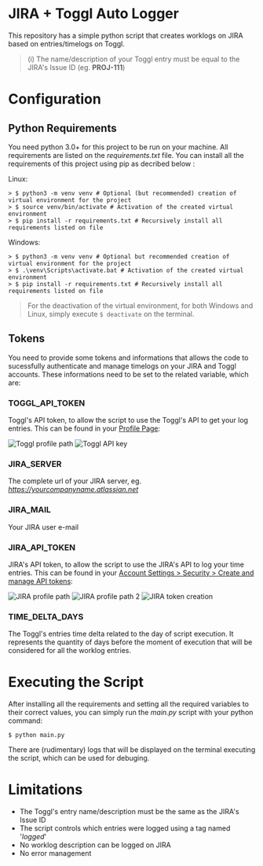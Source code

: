 # JIRA + Toggl Auto Logger
This repository has a simple python script that creates worklogs on JIRA based on entries/timelogs on Toggl.

> (i) The name/description of your Toggl entry must be equal to the JIRA's Issue ID (eg. **PROJ-111**)

# Configuration
## Python Requirements
You need python 3.0+ for this project to be run on your machine.
All requirements are listed on the *requirements.txt* file. You can install all the requirements of this project using pip as decribed below :

Linux:
```
> $ python3 -m venv venv # Optional (but recommended) creation of virtual environment for the project
> $ source venv/bin/activate # Activation of the created virtual environment
> $ pip install -r requirements.txt # Recursively install all requirements listed on file
```

Windows:
```
> $ python3 -m venv venv # Optional but recommended creation of virtual environment for the project
> $ .\venv\Scripts\activate.bat # Activation of the created virtual environment
> $ pip install -r requirements.txt # Recursively install all requirements listed on file
```

> For the deactivation of the virtual environment, for both Windows and Linux, simply execute ```$ deactivate``` on the terminal.

## Tokens
You need to provide some tokens and informations that allows the code to sucessfully authenticate and manage timelogs on your JIRA and Toggl accounts. These informations need to be set to the related variable, which are:
### TOGGL_API_TOKEN

Toggl's API token, to allow the script to use the Toggl's API to get your log entries. This can be found in your [Profile Page](https://track.toggl.com/profile):

![Toggl profile path](https://i.imgur.com/nVktHF7.png)
![Toggl API key](https://i.imgur.com/4CV2RF8.png)

### JIRA_SERVER

The complete url of your JIRA server, eg. *https://yourcompanyname.atlassian.net*

### JIRA_MAIL

Your JIRA user e-mail

### JIRA_API_TOKEN

JIRA's API token, to allow the script to use the JIRA's API to log your time entries. This can be found in your [Account Settings > Security > Create and manage API tokens](https://id.atlassian.com/manage-profile/security/api-tokens):

![JIRA profile path](https://i.imgur.com/jqalxbi.png)
![JIRA profile path 2](https://i.imgur.com/WAm9ZwJ.png)
![JIRA token creation](https://i.imgur.com/TuX0dR6.png)

### TIME_DELTA_DAYS
The Toggl's entries time delta related to the day of script execution. It represents the quantity of days before the moment of execution that will be considered for all the worklog entries.

# Executing the Script
After installing all the requirements and setting all the required variables to their correct values, you can simply run the *main.py* script with your python command:

```
$ python main.py
```

There are (rudimentary) logs that will be displayed on the terminal executing the script, which can be used for debuging.

# Limitations
- The Toggl's entry name/description must be the same as the JIRA's Issue ID
- The script controls which entries were logged using a tag named '*logged*'
- No worklog description can be logged on JIRA
- No error management
